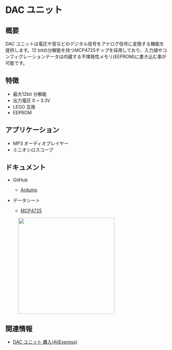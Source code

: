 # DAC ユニット

## 概要

DAC ユニットは電圧や音などのデジタル信号をアナログ信号に変換する機能を提供します。12 bitの分解能を持つMCP4725チップを採用しており、入力値やコンフィグレーションデータは内蔵する不揮発性メモリ(EEPROM)に書き込む事が可能です。

## 特徴

- 最大12bit 分解能
- 出力電圧 0 ~ 3.3V
- LEGO 互換
- EEPROM

## アプリケーション

- MP3 オーディオプレイヤー
- ミニオシロスコープ

## ドキュメント

- GitHub
  - [Arduino](https://github.com/m5stack/M5Stack/tree/master/examples/Unit/DAC_MCP4725)

- データシート
  - [MCP4725](http://pdf1.alldatasheet.com/datasheet-pdf/view/233449/MICROCHIP/MCP4725.html)

<figure>
    <img src="assets/img/product_pics/units/M5GO_Unit_dac.png" height="300" width="300">
</figure>

## 関連情報

- [DAC ユニット 購入(AliExpress)](https://www.aliexpress.com/store/product/M5Stack-Official-DAC-Unit-MCP4725-I2C-DAC-Converter-Breakout-Module-Digital-to-Analog-12-Bits-0V/3226069_32947696641.html)